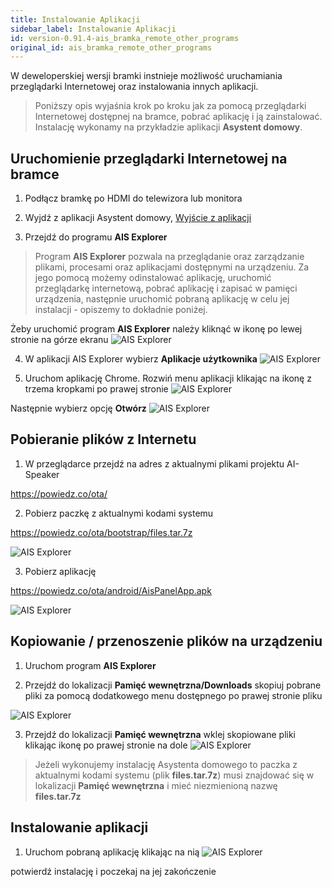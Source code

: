 ```yaml
---
title: Instalowanie Aplikacji
sidebar_label: Instalowanie Aplikacji
id: version-0.91.4-ais_bramka_remote_other_programs
original_id: ais_bramka_remote_other_programs
---
```


W deweloperskiej wersji bramki instnieje możliwość uruchamiania przeglądarki Internetowej oraz instalowania innych aplikacji.

> Poniższy opis wyjaśnia krok po kroku jak za pomocą przeglądarki Internetowej dostępnej na bramce, pobrać aplikację i ją zainstalować.
Instalację wykonamy na przykładzie aplikacji **Asystent domowy**.


## Uruchomienie przeglądarki Internetowej na bramce

1. Podłącz bramkę po HDMI do telewizora lub monitora

2. Wyjdź z aplikacji Asystent domowy,
[Wyjście z aplikacji](/AIS-docs/docs/en/ais_bramka_settings.html#ustawienia-aplikacji-asystent-domowy)

3. Przejdź do programu **AIS Explorer**

> Program **AIS Explorer** pozwala na przeglądanie oraz zarządzanie plikami, procesami oraz aplikacjami dostępnymi na urządzeniu. Za jego pomocą możemy odinstalować aplikację, uruchomić przeglądarkę internetową, pobrać aplikację i zapisać w pamięci urządzenia, następnie uruchomić pobraną aplikację w celu jej instalacji - opiszemy to dokładnie poniżej.  

Żeby uruchomić program **AIS Explorer** należy kliknąć w ikonę po lewej stronie na górze ekranu
![AIS Explorer](/AIS-docs/img/en/bramka/other_programs_1.png)

4. W aplikacji AIS Explorer wybierz **Aplikacje użytkownika**
![AIS Explorer](/AIS-docs/img/en/bramka/other_programs_2.png)

5. Uruchom aplikację Chrome.
Rozwiń menu aplikacji klikając na ikonę z trzema kropkami po prawej stronie
![AIS Explorer](/AIS-docs/img/en/bramka/other_programs_3.png)

Następnie wybierz opcję **Otwórz**
![AIS Explorer](/AIS-docs/img/en/bramka/other_programs_4.png)


## Pobieranie plików z Internetu

1. W przeglądarce przejdź na adres z aktualnymi plikami projektu AI-Speaker

https://powiedz.co/ota/

2. Pobierz paczkę z aktualnymi kodami systemu

https://powiedz.co/ota/bootstrap/files.tar.7z

![AIS Explorer](/AIS-docs/img/en/bramka/other_programs_5.png)

3. Pobierz aplikację

https://powiedz.co/ota/android/AisPanelApp.apk

![AIS Explorer](/AIS-docs/img/en/bramka/other_programs_6.png)

## Kopiowanie / przenoszenie plików na urządzeniu

1. Uruchom program **AIS Explorer**

2. Przejdź do lokalizacji **Pamięć wewnętrzna/Downloads**
skopiuj pobrane pliki za pomocą dodatkowego menu dostępnego po prawej stronie pliku

![AIS Explorer](/AIS-docs/img/en/bramka/other_programs_7.png)

3. Przejdź do lokalizacji **Pamięć wewnętrzna**
wklej skopiowane pliki klikając ikonę po prawej stronie na dole
![AIS Explorer](/AIS-docs/img/en/bramka/other_programs_8.png)

> Jeżeli wykonujemy instalację Asystenta domowego to paczka z aktualnymi kodami systemu (plik **files.tar.7z**) musi znajdować się w lokalizacji  **Pamięć wewnętrzna** i mieć niezmienioną nazwę **files.tar.7z**


## Instalowanie aplikacji

1. Uruchom pobraną aplikację klikając na nią
![AIS Explorer](/AIS-docs/img/en/bramka/other_programs_9.png)

 potwierdź instalację i poczekaj na jej zakończenie
